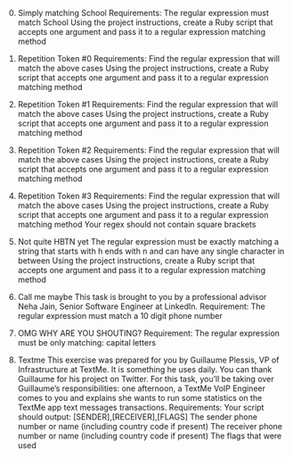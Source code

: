 0. Simply matching School
Requirements:
The regular expression must match School
Using the project instructions, create a Ruby script that accepts one argument and pass it to a regular expression matching method

1. Repetition Token #0
Requirements:
Find the regular expression that will match the above cases
Using the project instructions, create a Ruby script that accepts one argument and pass it to a regular expression matching method

2. Repetition Token #1
Requirements:
Find the regular expression that will match the above cases
Using the project instructions, create a Ruby script that accepts one argument and pass it to a regular expression matching method

3. Repetition Token #2
Requirements:
Find the regular expression that will match the above cases
Using the project instructions, create a Ruby script that accepts one argument and pass it to a regular expression matching method

4. Repetition Token #3
Requirements:
Find the regular expression that will match the above cases
Using the project instructions, create a Ruby script that accepts one argument and pass it to a regular expression matching method
Your regex should not contain square brackets

5. Not quite HBTN yet
The regular expression must be exactly matching a string that starts with h ends with n and can have any single character in between
Using the project instructions, create a Ruby script that accepts one argument and pass it to a regular expression matching method

6. Call me maybe
This task is brought to you by a professional advisor Neha Jain, Senior Software Engineer at LinkedIn.
Requirement:
The regular expression must match a 10 digit phone number

7. OMG WHY ARE YOU SHOUTING?
Requirement:
The regular expression must be only matching: capital letters

8. Textme
This exercise was prepared for you by Guillaume Plessis, VP of Infrastructure at TextMe. It is something he uses daily. You can thank Guillaume for his project on Twitter.
For this task, you’ll be taking over Guillaume’s responsibilities: one afternoon, a TextMe VoIP Engineer comes to you and explains she wants to run some statistics on the TextMe app text messages transactions.
Requirements:
Your script should output: [SENDER],[RECEIVER],[FLAGS]
The sender phone number or name (including country code if present)
The receiver phone number or name (including country code if present)
The flags that were used
